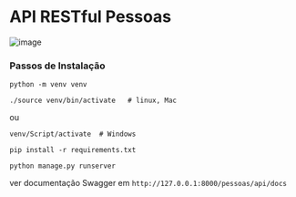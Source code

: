 # API RESTful Pessoas

![image](https://github.com/user-attachments/assets/464e7752-4a95-4f59-8f8d-434e12503814)


### Passos de Instalação

```
python -m venv venv
```

```
./source venv/bin/activate   # linux, Mac
```

ou
```
venv/Script/activate  # Windows
```

```
pip install -r requirements.txt
```

```
python manage.py runserver
```

ver documentação Swagger em `http://127.0.0.1:8000/pessoas/api/docs`
